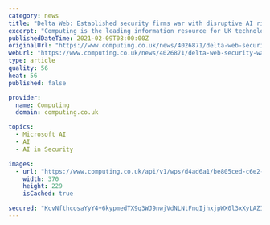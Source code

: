 ```yaml
---
category: news
title: "Delta Web: Established security firms war with disruptive AI rivals"
excerpt: "Computing is the leading information resource for UK technology decision makers, providing the latest market news and hard-hitting opinion."
publishedDateTime: 2021-02-09T08:00:00Z
originalUrl: "https://www.computing.co.uk/news/4026871/delta-web-security-war-disruptive-ai"
webUrl: "https://www.computing.co.uk/news/4026871/delta-web-security-war-disruptive-ai"
type: article
quality: 56
heat: 56
published: false

provider:
  name: Computing
  domain: computing.co.uk

topics:
  - Microsoft AI
  - AI
  - AI in Security

images:
  - url: "https://www.computing.co.uk/api/v1/wps/d4ad6a1/be805ced-c6e2-4162-b710-d5be7c65b514/3/Delta-Web-AIS-vendors-title-image-370x229.png"
    width: 370
    height: 229
    isCached: true

secured: "KcvNfthcosaYyY4+6kypmedTX9q3WJ9nwjVdNLNtFnqIjhxjpWX0l3xXyLAZIazkl08zMWW/i0HwFeBy5iiFvuNcLGB+I3PcOxutS+LH3X0iUU/LcqpuNNp3qu/pYAHsVOsup6RLaKRTkCTlcKaBlgY9U4+xBDDXqcFiJRIBmFxqCbmkMp/3zWgm5O4gS7K9edODkTApTibQvCwZ6FIpXIuMmCQ4zLQ7PAB2QuDirUxTKJ9R36vlv3qwD2cD8DCij96NL46oyIurPO0Cfwep8bOxk9vTFdojFMB31L9DTyTJ5PNCq6lYo9qzACQ4hPvlWk88DFHEKTOhhJ9PFr+y7b5ZVZpHhIQCblihLbbM0c0=;Hjh5KHkBwCuma6w+tosdYw=="
---
```


